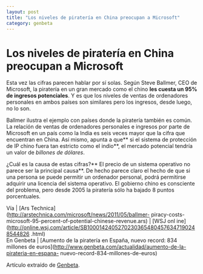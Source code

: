 ```yaml
---
layout: post
title: "Los niveles de piratería en China preocupan a Microsoft"
category: genbeta
---
```


# Los niveles de piratería en China preocupan a Microsoft


Esta vez las cifras parecen hablar por sí solas. Según Steve Ballmer, CEO de
Microsoft, la piratería en un gran mercado como el chino **les cuesta un 95%
de ingresos potenciales**. Y es que los niveles de ventas de ordenadores
personales en ambos países son similares pero los ingresos, desde luego, no lo
son.

Ballmer ilustra el ejemplo con países donde la piratería también es común. La
relación de ventas de ordenadores personales e ingresos por parte de Microsoft
en un país como la India es seis veces mayor que la cifra que encuentran en
China. Así mismo, apunta a que** si el sistema de protección de IP chino fuera
tan estricto como el indio**, el mercado potencial tendría un valor de
_billones de dólares_.

¿Cuál es la causa de estas cifras?** El precio de un sistema operativo no
parece ser la principal causa**. De hecho parece claro el hecho de que si una
persona se puede permitir un ordenador personal, podrá permitirse adquirir una
licencia del sistema operativo. El gobierno chino es consciente del problema,
pero desde 2005 la piratería sólo ha bajado 8 puntos porcentuales.

Vía | [Ars Technica](http://arstechnica.com/microsoft/news/2011/05/ballmer-
piracy-costs-microsoft-95-percent-of-potential-chinese-revenue.ars) | [WSJ onl
ine](http://online.wsj.com/article/SB10001424052702303654804576347190248544826
.html)  
En Genbeta | [Aumento de la piratería en España, nuevo record: 834 millones de
euros](http://www.genbeta.com/actualidad/aumento-de-la-pirateria-en-espana-
nuevo-record-834-millones-de-euros)

Artículo extraído de [Genbeta](http://www.genbeta.com).